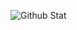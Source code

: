 ![Github Stat](https://github-readme-stats.vercel.app/api?username=yukpiz&count_private=true&theme=darcula)

